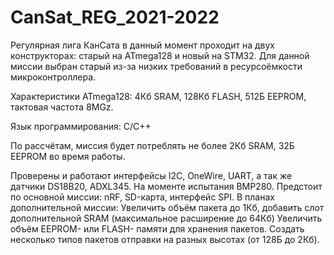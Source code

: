 # CanSat_REG_2021-2022
Регулярная лига КанСата в данный момент проходит на двух конструкторах: старый на ATmega128 и новый на  STM32.
Для данной миссии выбран старый из-за низких требований в ресурсоёмкости микроконтроллера.

Характеристики ATmega128:
4Кб SRAM, 128Кб FLASH, 512Б EEPROM, тактовая частота 8MGz.

Язык программирования: C/C++

По рассчётам, миссия будет потреблять не более 2Кб SRAM, 32Б EEPROM во время работы.

Проверены и работают интерфейсы I2C, OneWire, UART, а так же датчики DS18B20, ADXL345.
На моменте испытания BMP280.
Предстоит по основной миссии: nRF, SD-карта, интерфейс SPI.
В планах дополнительной миссии:
Увеличить объём пакета до 1Кб, добавить слот дополнительной SRAM (максимальное расширение до 64Кб)
Увеличить объём EEPROM- или FLASH- памяти для хранения пакетов.
Создать несколько типов пакетов отправки на разных высотах (от 128Б до 2Кб).
